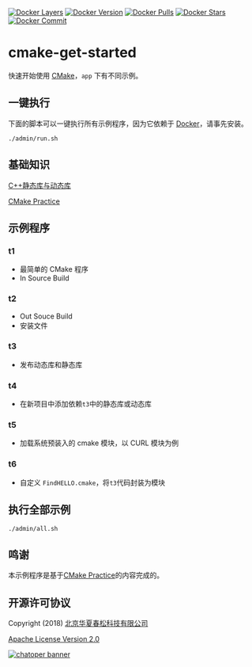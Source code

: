 [![Docker Layers](https://images.microbadger.com/badges/image/chatopera/cmake:3.13.3.svg)](https://microbadger.com/images/chatopera/cmake:3.13.3 "Get your own image badge on microbadger.com") [![Docker Version](https://images.microbadger.com/badges/version/chatopera/cmake:3.13.3.svg)](https://microbadger.com/images/chatopera/cmake:3.13.3 "Get your own version badge on microbadger.com") [![Docker Pulls](https://img.shields.io/docker/pulls/chatopera/cmake.svg)](https://hub.docker.com/r/chatopera/cmake/) [![Docker Stars](https://img.shields.io/docker/stars/chatopera/cmake.svg)](https://hub.docker.com/r/chatopera/cmake/) [![Docker Commit](https://images.microbadger.com/badges/commit/chatopera/cmake:3.13.3.svg)](https://microbadger.com/images/chatopera/cmake:3.13.3 "Get your own commit badge on microbadger.com")

# cmake-get-started

快速开始使用 [CMake](https://cmake.org/)，`app` 下有不同示例。

## 一键执行

下面的脚本可以一键执行所有示例程序，因为它依赖于 [Docker](https://www.docker.com/)，请事先安装。

```
./admin/run.sh
```

## 基础知识

[C++静态库与动态库](https://www.cnblogs.com/skynet/p/3372855.html)

[CMake Practice](./docs/CMakePractice.pdf)

## 示例程序

### t1

- 最简单的 CMake 程序
- In Source Build

### t2

- Out Souce Build
- 安装文件

### t3

- 发布动态库和静态库

### t4

- 在新项目中添加依赖`t3`中的静态库或动态库

### t5

- 加载系统预装入的 cmake 模块，以 CURL 模块为例

### t6

- 自定义 `FindHELLO.cmake`，将`t3`代码封装为模块

## 执行全部示例

```
./admin/all.sh
```

## 鸣谢

本示例程序是基于[CMake Practice](http://file.ncnynl.com/ros/CMake%20Practice.pdf)的内容完成的。

## 开源许可协议

Copyright (2018) <a href="https://www.chatopera.com/" target="_blank">北京华夏春松科技有限公司</a>

[Apache License Version 2.0](https://github.com/chatopera/cmake-get-started/blob/master/LICENSE)

[![chatoper banner][co-banner-image]][co-url]

[co-banner-image]: https://user-images.githubusercontent.com/3538629/42383104-da925942-8168-11e8-8195-868d5fcec170.png
[co-url]: https://www.chatopera.com
